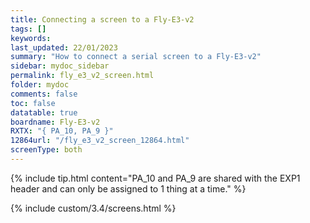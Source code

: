 ```yaml
---
title: Connecting a screen to a Fly-E3-v2
tags: []
keywords: 
last_updated: 22/01/2023
summary: "How to connect a serial screen to a Fly-E3-v2"
sidebar: mydoc_sidebar
permalink: fly_e3_v2_screen.html
folder: mydoc
comments: false
toc: false
datatable: true
boardname: Fly-E3-v2
RXTX: "{ PA_10, PA_9 }"
12864url: "/fly_e3_v2_screen_12864.html"
screenType: both
---
```


{% include tip.html content="PA_10 and PA_9 are shared with the EXP1 header and can only be assigned to 1 thing at a time." %}

{% include custom/3.4/screens.html %}
